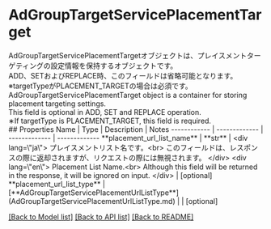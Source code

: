 # AdGroupTargetServicePlacementTarget

<div lang=\"ja\"> AdGroupTargetServicePlacementTargetオブジェクトは、プレイスメントターゲティングの設定情報を保持するオブジェクトです。<br> ADD、SETおよびREPLACE時、このフィールドは省略可能となります。<br> ※targetTypeがPLACEMENT_TARGETの場合は必須です。 </div> <div lang=\"en\"> AdGroupTargetServicePlacementTarget object is a container for storing placement targeting settings.<br> This field is optional in ADD, SET and REPLACE operation.<br> ∗If targetType is PLACEMENT_TARGET, this field is required. </div> 
## Properties
Name | Type | Description | Notes
------------ | ------------- | ------------- | -------------
**placement_url_list_name** | **str** | &lt;div lang&#x3D;\&quot;ja\&quot;&gt; プレイスメントリスト名です。&lt;br&gt; このフィールドは、レスポンスの際に返却されますが、リクエストの際には無視されます。 &lt;/div&gt; &lt;div lang&#x3D;\&quot;en\&quot;&gt; Placement List Name.&lt;br&gt; Although this field will be returned in the response, it will be ignored on input. &lt;/div&gt;  | [optional] 
**placement_url_list_type** | [**AdGroupTargetServicePlacementUrlListType**](AdGroupTargetServicePlacementUrlListType.md) |  | [optional] 

[[Back to Model list]](../README.md#documentation-for-models) [[Back to API list]](../README.md#documentation-for-api-endpoints) [[Back to README]](../README.md)


